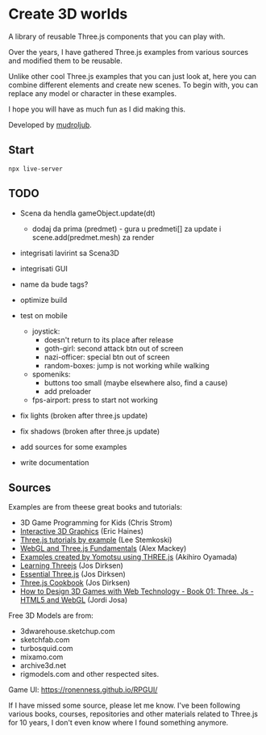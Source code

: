 # Create 3D worlds

A library of reusable Three.js components that you can play with.

Over the years, I have gathered Three.js examples from various sources and modified them to be reusable.

Unlike other cool Three.js examples that you can just look at, here you can combine different elements and create new scenes. To begin with, you can replace any model or character in these examples.

I hope you will have as much fun as I did making this.

Developed by [mudroljub](https://twitter.com/mudroljub).

## Start

```
npx live-server
```

## TODO

- Scena da hendla gameObject.update(dt)
  - dodaj da prima (predmet) - gura u predmeti[] za update i scene.add(predmet.mesh) za render
- integrisati lavirint sa Scena3D
- integrisati GUI
- name da bude tags?
 
- optimize build
- test on mobile
  - joystick: 
    - doesn't return to its place after release
    - goth-girl: second attack btn out of screen
    - nazi-officer: special btn out of screen
    - random-boxes: jump is not working while walking
  - spomeniks: 
    - buttons too small (maybe elsewhere also, find a cause)
    - add preloader
  - fps-airport: press to start not working

- fix lights (broken after three.js update)
- fix shadows (broken after three.js update)
- add sources for some examples
- write documentation

## Sources

Examples are from theese great books and tutorials:

* 3D Game Programming for Kids (Chris Strom)
* [Interactive 3D Graphics](https://in.udacity.com/course/interactive-3d-graphics--cs291/) (Eric Haines)
* [Three.js tutorials by example](http://stemkoski.github.io/Three.js/) (Lee Stemkoski)
* [WebGL and Three.js Fundamentals](https://github.com/alexmackey/threeJsBasicExamples) (Alex Mackey)
* [Examples created by Yomotsu using THREE.js](http://yomotsu.github.io/threejs-examples/) (Akihiro Oyamada)
* [Learning Threejs](https://github.com/josdirksen/learning-threejs) (Jos Dirksen)
* [Essential Three.js](https://github.com/josdirksen/essential-threejs) (Jos Dirksen)
* [Three.js Cookbook](https://github.com/josdirksen/threejs-cookbook) (Jos Dirksen)
* [How to Design 3D Games with Web Technology - Book 01: Three. Js - HTML5 and WebGL](https://thefiveplanets.org/b01/) (Jordi Josa)

Free 3D Models are from: 
- 3dwarehouse.sketchup.com
- sketchfab.com
- turbosquid.com 
- mixamo.com
- archive3d.net
- rigmodels.com
and other respected sites.

Game UI: https://ronenness.github.io/RPGUI/

If I have missed some source, please let me know. I've been following various books, courses, repositories and other materials related to Three.js for 10 years, I don't even know where I found something anymore.